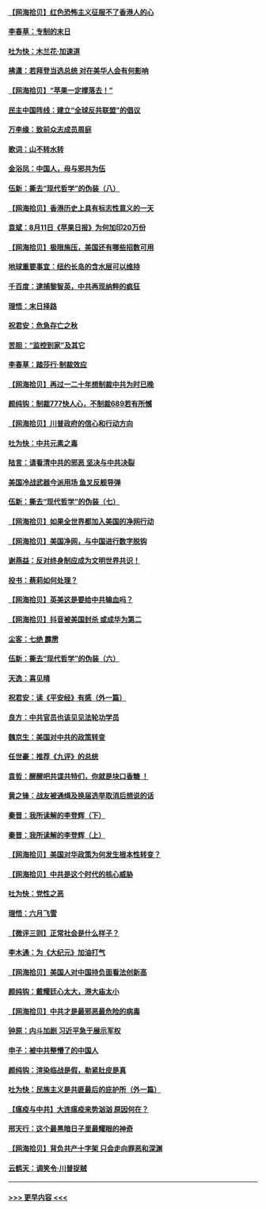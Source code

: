 #### [【网海拾贝】红色恐怖主义征服不了香港人的心](../pages/nsc993/n12329296.md?t=08150151) 
#### [李春草：专制的末日](../pages/nsc993/n12329079.md?t=08150151) 
#### [吐为快：木兰花‧加速道](../pages/nsc993/n12327366.md?t=08150151) 
#### [拂潇：若拜登当选总统 对在美华人会有何影响](../pages/nsc993/n12295996.md?t=08150151) 
#### [【网海拾贝】“苹果一定撑落去！”](../pages/nsc993/n12326784.md?t=08150151) 
#### [民主中国阵线：建立“全球反共联盟”的倡议](../pages/nsc993/n12324177.md?t=08150151) 
#### [万李缘：致前众志成员周庭](../pages/nsc993/n12324635.md?t=08150151) 
#### [歌词：山不转水转](../pages/nsc993/n12324599.md?t=08150151) 
#### [金浴凤：中国人，毋与邪共为伍](../pages/nsc993/n12324257.md?t=08150151) 
#### [伍新：撕去“现代哲学”的伪装（八）](../pages/nsc993/n12324188.md?t=08150151) 
#### [【网海拾贝】香港历史上具有标志性意义的一天](../pages/nsc993/n12324021.md?t=08150151) 
#### [袁斌：8月11日《苹果日报》为何加印20万份](../pages/nsc993/n12323955.md?t=08150151) 
#### [【网海拾贝】极限施压，美国还有哪些招数可用](../pages/nsc993/n12322512.md?t=08150151) 
#### [地球重要事宜：纽约长岛的含水层可以维持](../pages/nsc993/n12321844.md?t=08150151) 
#### [千百度：逮捕黎智英，中共再现纳粹的疯狂](../pages/nsc993/n12321777.md?t=08150151) 
#### [理悟：末日择路](../pages/nsc993/n12320812.md?t=08150151) 
#### [祝君安：危急存亡之秋](../pages/nsc993/n12320795.md?t=08150151) 
#### [苦胆：“监控到家”及其它](../pages/nsc993/n12320751.md?t=08150151) 
#### [李春草：踏莎行·制裁效应](../pages/nsc993/n12318290.md?t=08150151) 
#### [【网海拾贝】再过一二十年想制裁中共为时已晚](../pages/nsc993/n12318195.md?t=08150151) 
#### [颜纯钩：制裁777快人心，不制裁689若有所憾](../pages/nsc993/n12316912.md?t=08150151) 
#### [【网海拾贝】川普政府的信心和行动方向](../pages/nsc993/n12316673.md?t=08150151) 
#### [吐为快：中共元素之毒](../pages/nsc993/n12316547.md?t=08150151) 
#### [陆言：请看清中共的邪恶 坚决与中共决裂](../pages/nsc993/n12315784.md?t=08150151) 
#### [美国冷战武器今派用场 鱼叉反舰导弹](../pages/nsc993/n12316258.md?t=08150151) 
#### [伍新：撕去“现代哲学”的伪装（七）](../pages/nsc993/n12315846.md?t=08150151) 
#### [【网海拾贝】如果全世界都加入美国的净网行动](../pages/nsc993/n12315588.md?t=08150151) 
#### [【网海拾贝】美国净网，与中国进行数字脱钩](../pages/nsc993/n12312813.md?t=08150151) 
#### [谢燕益：反对终身制应成为文明世界共识！](../pages/nsc993/n12310465.md?t=08150151) 
#### [投书：蔡莉如何处理？](../pages/nsc993/n12310224.md?t=08150151) 
#### [【网海拾贝】英美这是要给中共输血吗？](../pages/nsc993/n12307646.md?t=08150151) 
#### [【网海拾贝】抖音被美国封杀 或成华为第二](../pages/nsc993/n12305277.md?t=08150151) 
#### [尘客：七绝 霹雳](../pages/nsc993/n12304053.md?t=08150151) 
#### [伍新：撕去“现代哲学”的伪装（六）](../pages/nsc993/n12303243.md?t=08150151) 
#### [天逸：喜见晴](../pages/nsc993/n12303226.md?t=08150151) 
#### [祝君安：读《平安经》有感（外一篇）](../pages/nsc993/n12303170.md?t=08150151) 
#### [良方：中共官员也该见见法轮功学员](../pages/nsc993/n12302985.md?t=08150151) 
#### [魏京生：美国对中共的政策转变](../pages/nsc993/n12302929.md?t=08150151) 
#### [任世豪：推荐《九评》的总统](../pages/nsc993/n12302838.md?t=08150151) 
#### [袁哲：醒醒吧共谍共特们，你就是块口香糖 ！](../pages/nsc993/n12302678.md?t=08150151) 
#### [黄之锋：战友被通缉及换届选举取消后想说的话](../pages/nsc993/n12302681.md?t=08150151) 
#### [秦晋：我所读解的李登辉（下）](../pages/nsc993/n12302171.md?t=08150151) 
#### [秦晋：我所读解的李登辉（上）](../pages/nsc993/n12301979.md?t=08150151) 
#### [【网海拾贝】美国对华政策为何发生根本性转变？](../pages/nsc993/n12302091.md?t=08150151) 
#### [【网海拾贝】中共是这个时代的核心威胁](../pages/nsc993/n12300541.md?t=08150151) 
#### [吐为快：党性之恶](../pages/nsc993/n12300263.md?t=08150151) 
#### [理悟：六月飞雪](../pages/nsc993/n12300243.md?t=08150151) 
#### [【微评三则】正常社会是什么样子？](../pages/nsc993/n12300228.md?t=08150151) 
#### [李木通：为《大纪元》加油打气](../pages/nsc993/n12280363.md?t=08150151) 
#### [【网海拾贝】美国人对中国持负面看法创新高](../pages/nsc993/n12298720.md?t=08150151) 
#### [颜纯钩：戴耀廷心太大，港大庙太小](../pages/nsc993/n12297682.md?t=08150151) 
#### [【网海拾贝】中共才是最邪恶最危险的病毒](../pages/nsc993/n12296470.md?t=08150151) 
#### [钟原：内斗加剧 习近平急于展示军权](../pages/nsc993/n12292544.md?t=08150151) 
#### [申子：被中共整懵了的中国人](../pages/nsc993/n12291389.md?t=08150151) 
#### [颜纯钩：渲染临战是假，勒紧肚皮是真](../pages/nsc993/n12290945.md?t=08150151) 
#### [吐为快：民族主义是共匪最后的庇护所（外一篇）](../pages/nsc993/n12290887.md?t=08150151) 
#### [【瘟疫与中共】大连瘟疫来势汹汹 原因何在？](../pages/nsc993/n12287474.md?t=08150151) 
#### [邢天行：这个最黑暗日子里最耀眼的神奇](../pages/nsc993/n12289882.md?t=08150151) 
#### [【网海拾贝】背负共产十字架 只会走向罪恶和深渊](../pages/nsc993/n12288290.md?t=08150151) 
#### [云鹤天：调笑令·川普捉贼](../pages/nsc993/n12285672.md?t=08150151) 

----
#### [ >>> 更早内容 <<< ](../indexes/nsc993-earlier.md)
